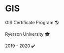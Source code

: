 # GIS


GIS Certificate Program :earth_americas:

Ryerson University :mortar_board:

2019 - 2020 :heavy_check_mark:
